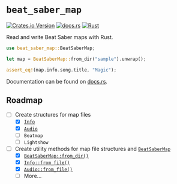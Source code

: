 # `beat_saber_map`

[![Crates.io Version](https://img.shields.io/crates/v/beat_saber_map)](https://crates.io/crates/beat_saber_map)
[![docs.rs](https://img.shields.io/docsrs/beat_saber_map)](https://docs.rs/beat_saber_map)
[![Rust](https://github.com/valentinegb/beat-saber-map-rs/actions/workflows/rust.yml/badge.svg)](https://github.com/valentinegb/beat-saber-map-rs/actions/workflows/rust.yml)

Read and write Beat Saber maps with Rust.

```rs
use beat_saber_map::BeatSaberMap;

let map = BeatSaberMap::from_dir("sample").unwrap();

assert_eq!(map.info.song.title, "Magic");
```

Documentation can be found on [docs.rs](https://docs.rs/beat_saber_map).

## Roadmap

- [ ] Create structures for map files
  - [x] [`Info`](https://docs.rs/beat_saber_map/latest/beat_saber_map/info/struct.Info.html)
  - [x] [`Audio`](https://docs.rs/beat_saber_map/latest/beat_saber_map/audio/struct.Audio.html)
  - [ ] `Beatmap`
  - [ ] `Lightshow`
- [ ] Create utility methods for map file structures and [`BeatSaberMap`](https://docs.rs/beat_saber_map/latest/beat_saber_map/struct.BeatSaberMap.html)
  - [x] [`BeatSaberMap::from_dir()`](https://docs.rs/beat_saber_map/latest/beat_saber_map/struct.BeatSaberMap.html#method.from_dir)
  - [x] [`Info::from_file()`](https://docs.rs/beat_saber_map/latest/beat_saber_map/info/struct.Info.html#method.from_file)
  - [x] [`Audio::from_file()`](https://docs.rs/beat_saber_map/latest/beat_saber_map/audio/struct.Audio.html#method.from_file)
  - [ ] More...

